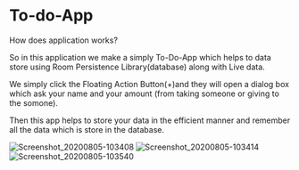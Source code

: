 # To-do-App


How does application works? 

So in this application we make a simply To-Do-App which helps to data store using Room Persistence Library(database) along with Live data.

We simply click the Floating Action Button(+)and they will open a dialog box which ask your name and your amount (from taking someone or giving to the somone).

Then this app helps to store your data in the efficient manner and remember all the data which is store in the database.




![Screenshot_20200805-103408](https://user-images.githubusercontent.com/57999276/89374058-e9793880-d707-11ea-9d11-05bc6c1f9ab8.png)
![Screenshot_20200805-103414](https://user-images.githubusercontent.com/57999276/89374061-eaaa6580-d707-11ea-8fb2-ad843f9313e4.png)
![Screenshot_20200805-103540](https://user-images.githubusercontent.com/57999276/89374062-eb42fc00-d707-11ea-9788-0be1c3db25b2.png)
